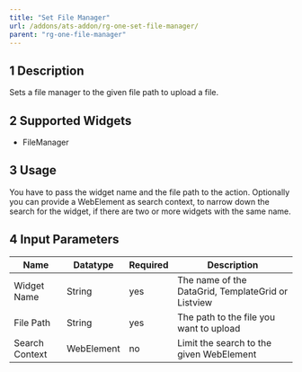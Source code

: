 ```yaml
---
title: "Set File Manager"
url: /addons/ats-addon/rg-one-set-file-manager/
parent: "rg-one-file-manager"
---
```


## 1 Description

Sets a file manager to the given file path to upload a file.

## 2 Supported Widgets

* FileManager

## 3 Usage

You have to pass the widget name and the file path to the action.
Optionally you can provide a WebElement as search context, to narrow down the search for the widget, if there are two or more widgets with the same name.

## 4 Input Parameters

Name | Datatype |Required| Description
--- | --- | --- | ---
Widget Name | String | yes | The name of the DataGrid, TemplateGrid or Listview
File Path | String | yes | The path to the file you want to upload
Search Context | WebElement | no |Limit the search to the given WebElement
